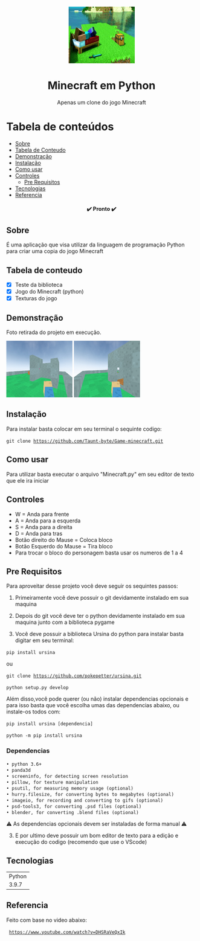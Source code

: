 <p align="center">
  <a href="https://unform.dev">
    <img src="img/Logo.png" height="150" width="175" alt="Unform" />
  </a>
</p>
<h1 align="center">Minecraft em Python</h1> 

<p align="center">Apenas um clone do jogo Minecraft</p>

Tabela de conteúdos
=================
<!--ts-->
   * [Sobre](#Sobre)
   * [Tabela de Conteudo](#tabela-de-conteudo)
   * [Demonstração](#Demonstração)
   * [Instalação](#Instalação)
   * [Como usar](#como-usar)
   * [Controles](#Controles)
      * [Pre Requisitos](#pre-requisitos)
   * [Tecnologias](#tecnologias)
   * [Referencia](#Referencia)
<!--te-->

<h4 align="center"> 
	✔️  Pronto  ✔️
</h4>

## Sobre

É uma aplicação que visa utilizar da linguagem de programação Python para criar uma copia do jogo Minecraft 

## Tabela de conteudo 

- [x] Teste da biblioteca
- [x] Jogo do Minecraft (python)
- [x] Texturas do jogo

## Demonstração 

Foto retirada do projeto em execução.

<img src="img/foto1.png" height="150" width="175" alt="Unform" />

<img src="img/foto2.png" height="150" width="175" alt="Unform" />


## Instalação 

Para instalar basta colocar em seu terminal o sequinte codigo:

<code>git clone https://github.com/Taunt-byte/Game-minecraft.git</code>

## Como usar 

Para utilizar basta executar o arquivo "Minecraft.py" em seu editor de texto que ele ira iniciar

## Controles 

+ W = Anda para frente
+ A = Anda para a esquerda
+ S = Anda para a direita
+ D = Anda para tras
+ Botão direito do Mause = Coloca bloco
+ Botão Esquerdo do Mause = Tira bloco
+ Para trocar o bloco do personagem basta usar os numeros de 1 a 4

## Pre Requisitos

Para aproveitar desse projeto você deve seguir os sequintes passos:

1) Primeiramente você deve possuir o git devidamente instalado em sua maquina

2) Depois do git você deve ter o python devidamente instalado em sua maquina junto com a biblioteca pygame

4) Você deve possuir a biblioteca Ursina do python para instalar basta digitar em seu terminal:

<code>pip install ursina</code>

ou

<code>git clone https://github.com/pokepetter/ursina.git</code>

<code>python setup.py develop</code>

Além disso,você pode querer (ou não) instalar dependencias opcionais e para isso basta que você escolha umas das dependencias abaixo,
ou instale-os todos com:

<code>pip install ursina [dependencia]</code>

<code>python -m pip install ursina</code>

### Dependencias

    • python 3.6+
    • panda3d
    • screeninfo, for detecting screen resolution
    • pillow, for texture manipulation
    • psutil, for measuring memory usage (optional)
    • hurry.filesize, for converting bytes to megabytes (optional)
    • imageio, for recording and converting to gifs (optional)
    • psd-tools3, for converting .psd files (optional)
    • blender, for converting .blend files (optional)


⚠️ As dependencias opcionais devem ser instaladas de forma manual ⚠️


3) E por ultimo deve possuir um bom editor de texto para a edição e execução do codigo (recomendo que use o VScode)

## Tecnologias

<table>
    <tr>
    <td>Python</td>
    </tr>
    <tr>
    <td>3.9.7</td>
    </tr>
</table>

## Referencia

Feito com base no video abaixo:

<code> https://www.youtube.com/watch?v=DHSRaVeQxIk </code>